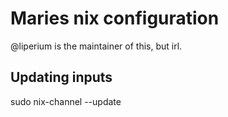 # Maries nix configuration
@liperium is the maintainer of this, but irl.

## Updating inputs
sudo nix-channel --update